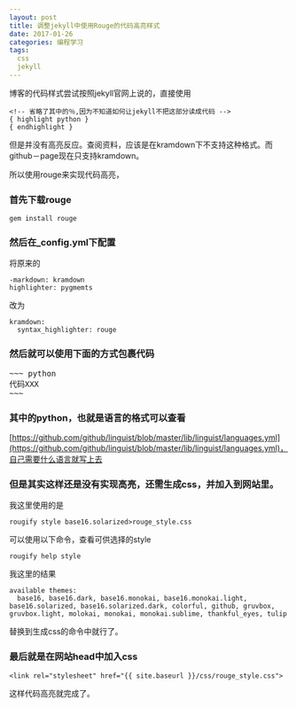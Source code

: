 ```yaml
---
layout: post
title: 调整jekyll中使用Rouge的代码高亮样式
date: 2017-01-26
categories: 编程学习
tags:
  css
  jekyll
---
```


博客的代码样式尝试按照jekyll官网上说的，直接使用

~~~
<!-- 省略了其中的％,因为不知道如何让jekyll不把这部分读成代码 -->
{ highlight python }
{ endhighlight }
~~~

但是并没有高亮反应。查阅资料，应该是在kramdown下不支持这种格式。而github－page现在只支持kramdown。

所以使用rouge来实现代码高亮，

### 首先下载rouge

~~~
gem install rouge
~~~

### 然后在_config.yml下配置

将原来的

~~~
-markdown: kramdown
highlighter: pygmemts
~~~

改为

~~~
kramdown:
  syntax_highlighter: rouge
~~~

### 然后就可以使用下面的方式包裹代码

<pre>
~~~ python
代码XXX
~~~
</pre>

### 其中的python，也就是语言的格式可以查看
[https://github.com/github/linguist/blob/master/lib/linguist/languages.yml](https://github.com/github/linguist/blob/master/lib/linguist/languages.yml)，自己需要什么语言就写上去

### 但是其实这样还是没有实现高亮，还需生成css，并加入到网站里。
我这里使用的是

~~~
rougify style base16.solarized>rouge_style.css
~~~

可以使用以下命令，查看可供选择的style

~~~
rougify help style
~~~

我这里的结果

~~~
available themes:
  base16, base16.dark, base16.monokai, base16.monokai.light, base16.solarized, base16.solarized.dark, colorful, github, gruvbox, gruvbox.light, molokai, monokai, monokai.sublime, thankful_eyes, tulip
~~~

替换到生成css的命令中就行了。

### 最后就是在网站head中加入css

~~~
<link rel="stylesheet" href="{{ site.baseurl }}/css/rouge_style.css">
~~~

这样代码高亮就完成了。
